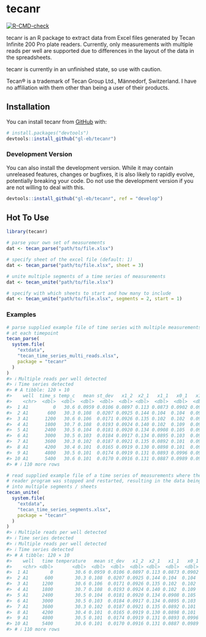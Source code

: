 
<!-- README.md is generated from README.Rmd. Please edit that file -->

# tecanr

<!-- badges: start -->

[![R-CMD-check](https://github.com/gl-eb/tecanr/actions/workflows/R-CMD-check.yaml/badge.svg)](https://github.com/gl-eb/tecanr/actions/workflows/R-CMD-check.yaml)
<!-- badges: end -->

tecanr is an R package to extract data from Excel files generated by
Tecan Infinite 200 Pro plate readers. Currently, only measurements with
multiple reads per well are supported due to differences in the layout
of the data in the spreadsheets.

tecanr is currently in an unfinished state, so use with caution.

Tecan® is a trademark of Tecan Group Ltd., Männedorf, Switzerland. I
have no affiliation with them other than being a user of their products.

## Installation

You can install tecanr from [GitHub](https://github.com/gl-eb/tecanr)
with:

``` r
# install.packages("devtools")
devtools::install_github("gl-eb/tecanr")
```

### Development Version

You can also install the development version. While it may contain
unreleased features, changes or bugfixes, it is also likely to rapidly
evolve, potentially breaking your code. Do not use the development
version if you are not willing to deal with this.

``` r
devtools::install_github("gl-eb/tecanr", ref = "develop")
```

## Hot To Use

``` r
library(tecanr)
```

``` r
# parse your own set of measurements
dat <- tecan_parse("path/to/file.xlsx")

# specify sheet of the excel file (default: 1)
dat <- tecan_parse("path/to/file.xlsx", sheet = 3)

# unite multiple segments of a time series of measurements
dat <- tecan_unite("path/to/file.xlsx")

# specify with which sheets to start and how many to include
dat <- tecan_unite("path/to/file.xlsx", segments = 2, start = 1)
```

### Examples

``` r
# parse supplied example file of time series with multiple measurements per well
# at each timepoint
tecan_parse(
  system.file(
    "extdata",
    "tecan_time_series_multi_reads.xlsx",
    package = "tecanr"
  )
)
#> ℹ Multiple reads per well detected
#> ℹ Time series detected
#> # A tibble: 120 × 10
#>    well  time_s temp_c   mean st_dev   x1_2  x2_1   x1_1   x0_1   x1_0
#>    <chr>  <dbl>  <dbl>  <dbl>  <dbl>  <dbl> <dbl>  <dbl>  <dbl>  <dbl>
#>  1 A1         0   30.6 0.0959 0.0106 0.0897 0.113 0.0873 0.0902 0.0991
#>  2 A1       600   30.3 0.108  0.0207 0.0925 0.144 0.104  0.104  0.0963
#>  3 A1      1200   30.6 0.106  0.0171 0.0926 0.135 0.102  0.102  0.0961
#>  4 A1      1800   30.7 0.108  0.0193 0.0924 0.140 0.102  0.109  0.0953
#>  5 A1      2400   30.5 0.104  0.0181 0.0920 0.134 0.0908 0.105  0.0952
#>  6 A1      3000   30.5 0.103  0.0184 0.0917 0.134 0.0895 0.103  0.0947
#>  7 A1      3600   30.3 0.102  0.0187 0.0921 0.135 0.0892 0.101  0.0951
#>  8 A1      4200   30.4 0.101  0.0165 0.0919 0.130 0.0898 0.101  0.0941
#>  9 A1      4800   30.5 0.101  0.0174 0.0919 0.131 0.0893 0.0996 0.0933
#> 10 A1      5400   30.6 0.101  0.0170 0.0916 0.131 0.0887 0.0989 0.0943
#> # ℹ 110 more rows
```

``` r
# read supplied example file of a time series of measurements where the plate
# reader program was stopped and restarted, resulting in the data being split
# into multiple segments / sheets
tecan_unite(
  system.file(
    "extdata",
    "tecan_time_series_segments.xlsx",
    package = "tecanr"
  )
)
#> ℹ Multiple reads per well detected
#> ℹ Time series detected
#> ℹ Multiple reads per well detected
#> ℹ Time series detected
#> # A tibble: 120 × 10
#>    well   time temperature   mean st_dev   x1_2  x2_1   x1_1   x0_1   x1_0
#>    <chr> <dbl>       <dbl>  <dbl>  <dbl>  <dbl> <dbl>  <dbl>  <dbl>  <dbl>
#>  1 A1        0        30.6 0.0959 0.0106 0.0897 0.113 0.0873 0.0902 0.0991
#>  2 A1      600        30.3 0.108  0.0207 0.0925 0.144 0.104  0.104  0.0963
#>  3 A1     1200        30.6 0.106  0.0171 0.0926 0.135 0.102  0.102  0.0961
#>  4 A1     1800        30.7 0.108  0.0193 0.0924 0.140 0.102  0.109  0.0953
#>  5 A1     2400        30.5 0.104  0.0181 0.0920 0.134 0.0908 0.105  0.0952
#>  6 A1     3000        30.5 0.103  0.0184 0.0917 0.134 0.0895 0.103  0.0947
#>  7 A1     3600        30.3 0.102  0.0187 0.0921 0.135 0.0892 0.101  0.0951
#>  8 A1     4200        30.4 0.101  0.0165 0.0919 0.130 0.0898 0.101  0.0941
#>  9 A1     4800        30.5 0.101  0.0174 0.0919 0.131 0.0893 0.0996 0.0933
#> 10 A1     5400        30.6 0.101  0.0170 0.0916 0.131 0.0887 0.0989 0.0943
#> # ℹ 110 more rows
```
